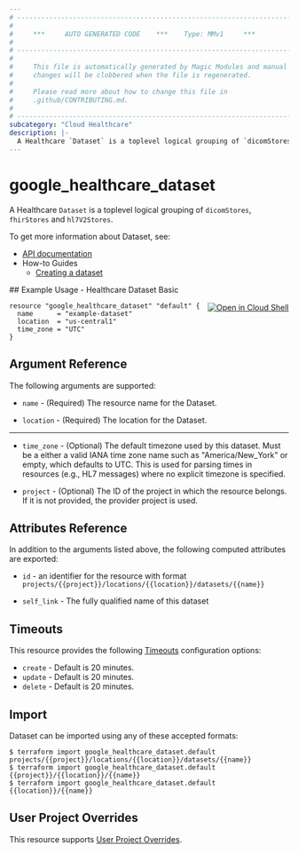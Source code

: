 ```yaml
---
# ----------------------------------------------------------------------------
#
#     ***     AUTO GENERATED CODE    ***    Type: MMv1     ***
#
# ----------------------------------------------------------------------------
#
#     This file is automatically generated by Magic Modules and manual
#     changes will be clobbered when the file is regenerated.
#
#     Please read more about how to change this file in
#     .github/CONTRIBUTING.md.
#
# ----------------------------------------------------------------------------
subcategory: "Cloud Healthcare"
description: |-
  A Healthcare `Dataset` is a toplevel logical grouping of `dicomStores`, `fhirStores` and `hl7V2Stores`.
---
```


# google\_healthcare\_dataset

A Healthcare `Dataset` is a toplevel logical grouping of `dicomStores`, `fhirStores` and `hl7V2Stores`.


To get more information about Dataset, see:

* [API documentation](https://cloud.google.com/healthcare/docs/reference/rest/v1/projects.locations.datasets)
* How-to Guides
    * [Creating a dataset](https://cloud.google.com/healthcare/docs/how-tos/datasets)

<div class = "oics-button" style="float: right; margin: 0 0 -15px">
  <a href="https://console.cloud.google.com/cloudshell/open?cloudshell_git_repo=https%3A%2F%2Fgithub.com%2Fterraform-google-modules%2Fdocs-examples.git&cloudshell_working_dir=healthcare_dataset_basic&cloudshell_image=gcr.io%2Fgraphite-cloud-shell-images%2Fterraform%3Alatest&open_in_editor=main.tf&cloudshell_print=.%2Fmotd&cloudshell_tutorial=.%2Ftutorial.md" target="_blank">
    <img alt="Open in Cloud Shell" src="//gstatic.com/cloudssh/images/open-btn.svg" style="max-height: 44px; margin: 32px auto; max-width: 100%;">
  </a>
</div>
## Example Usage - Healthcare Dataset Basic


```hcl
resource "google_healthcare_dataset" "default" {
  name      = "example-dataset"
  location  = "us-central1"
  time_zone = "UTC"
}
```

## Argument Reference

The following arguments are supported:


* `name` -
  (Required)
  The resource name for the Dataset.

* `location` -
  (Required)
  The location for the Dataset.


- - -


* `time_zone` -
  (Optional)
  The default timezone used by this dataset. Must be a either a valid IANA time zone name such as
  "America/New_York" or empty, which defaults to UTC. This is used for parsing times in resources
  (e.g., HL7 messages) where no explicit timezone is specified.

* `project` - (Optional) The ID of the project in which the resource belongs.
    If it is not provided, the provider project is used.


## Attributes Reference

In addition to the arguments listed above, the following computed attributes are exported:

* `id` - an identifier for the resource with format `projects/{{project}}/locations/{{location}}/datasets/{{name}}`

* `self_link` -
  The fully qualified name of this dataset


## Timeouts

This resource provides the following
[Timeouts](https://developer.hashicorp.com/terraform/plugin/sdkv2/resources/retries-and-customizable-timeouts) configuration options:

- `create` - Default is 20 minutes.
- `update` - Default is 20 minutes.
- `delete` - Default is 20 minutes.

## Import


Dataset can be imported using any of these accepted formats:

```
$ terraform import google_healthcare_dataset.default projects/{{project}}/locations/{{location}}/datasets/{{name}}
$ terraform import google_healthcare_dataset.default {{project}}/{{location}}/{{name}}
$ terraform import google_healthcare_dataset.default {{location}}/{{name}}
```

## User Project Overrides

This resource supports [User Project Overrides](https://registry.terraform.io/providers/hashicorp/google/latest/docs/guides/provider_reference#user_project_override).
